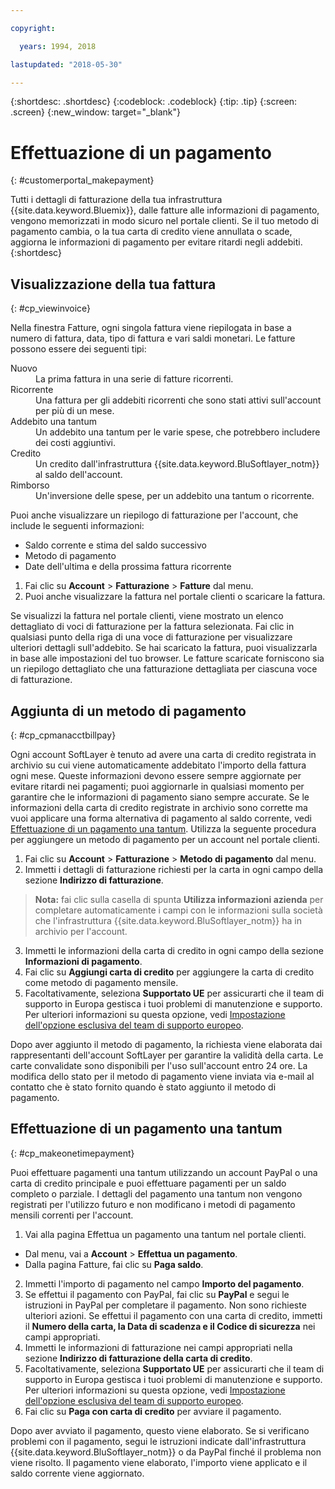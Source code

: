 ```yaml
---

copyright:

  years: 1994, 2018

lastupdated: "2018-05-30"

---
```


{:shortdesc: .shortdesc}
{:codeblock: .codeblock}
{:tip: .tip}
{:screen: .screen}
{:new_window: target="_blank"}


# Effettuazione di un pagamento
{: #customerportal_makepayment}

Tutti i dettagli di fatturazione della tua infrastruttura {{site.data.keyword.Bluemix}}, dalle fatture alle informazioni di pagamento, vengono memorizzati in modo sicuro nel portale clienti. Se il tuo metodo di pagamento cambia, o la tua carta di credito viene annullata o scade, aggiorna le informazioni di pagamento per evitare ritardi negli addebiti.
{:shortdesc}

## Visualizzazione della tua fattura
{: #cp_viewinvoice}

Nella finestra Fatture, ogni singola fattura viene riepilogata in base a numero di fattura, data, tipo di fattura e vari saldi monetari. Le fatture possono essere dei seguenti tipi:

<dl>
<dt>Nuovo</dt>
<dd>La prima fattura in una serie di fatture ricorrenti.</dd>
<dt>Ricorrente</dt>
<dd>Una fattura per gli addebiti ricorrenti che sono stati attivi sull'account per più di un mese.</dd>
<dt>Addebito una tantum</dt>
<dd>Un addebito una tantum per le varie spese, che potrebbero includere dei costi aggiuntivi.</dd>
<dt>Credito</dt>
<dd>Un credito dall'infrastruttura {{site.data.keyword.BluSoftlayer_notm}} al saldo dell'account.</dd>
<dt>Rimborso</dt>
<dd>Un'inversione delle spese, per un addebito una tantum o ricorrente.</dd>
</dl>

Puoi anche visualizzare un riepilogo di fatturazione per l'account, che include le seguenti informazioni:
  * Saldo corrente e stima del saldo successivo
  * Metodo di pagamento
  * Date dell'ultima e della prossima fattura ricorrente

1. Fai clic su **Account** > **Fatturazione** > **Fatture** dal menu.
2. Puoi anche visualizzare la fattura nel portale clienti o scaricare la fattura.

Se visualizzi la fattura nel portale clienti, viene mostrato un elenco dettagliato di voci di fatturazione per la fattura selezionata. Fai clic in qualsiasi punto della riga di una voce di fatturazione per visualizzare ulteriori dettagli sull'addebito. Se hai scaricato la fattura, puoi visualizzarla in base alle impostazioni del tuo browser. Le fatture scaricate forniscono sia un riepilogo dettagliato che una fatturazione dettagliata per ciascuna voce di fatturazione.

## Aggiunta di un metodo di pagamento
{: #cp_cpmanacctbillpay}

Ogni account SoftLayer è tenuto ad avere una carta di credito registrata in archivio su cui viene automaticamente addebitato l'importo della fattura ogni mese. Queste informazioni devono essere sempre aggiornate per evitare ritardi nei pagamenti; puoi aggiornarle in qualsiasi momento per garantire che le informazioni di pagamento siano sempre accurate. Se le informazioni della carta di credito registrate in archivio sono corrette ma vuoi applicare una forma alternativa di pagamento al saldo corrente, vedi [Effettuazione di un pagamento una tantum](/docs/customer-portal/cpmanacctbillpay.html#cp_makeonetimepayment). Utilizza la seguente procedura per aggiungere un metodo di pagamento per un account nel portale clienti.

1. Fai clic su **Account** > **Fatturazione** > **Metodo di pagamento** dal menu.
2. Immetti i dettagli di fatturazione richiesti per la carta in ogni campo della sezione **Indirizzo di fatturazione**.
> **Nota:** fai clic sulla casella di spunta **Utilizza informazioni azienda** per completare automaticamente i campi con le informazioni sulla società che l'infrastruttura {{site.data.keyword.BluSoftlayer_notm}} ha in archivio per l'account.
3. Immetti le informazioni della carta di credito in ogni campo della sezione **Informazioni di pagamento**.
4. Fai clic su **Aggiungi carta di credito** per aggiungere la carta di credito come metodo di pagamento mensile.
5. Facoltativamente, seleziona **Supportato UE** per assicurarti che il team di supporto in Europa gestisca i tuoi problemi di manutenzione e supporto.  Per ulteriori informazioni su questa opzione, vedi [Impostazione dell'opzione esclusiva del team di supporto europeo](/docs/customer-portal/pay-invoice.html#cp_seteusupported).

Dopo aver aggiunto il metodo di pagamento, la richiesta viene elaborata dai rappresentanti dell'account SoftLayer per garantire la validità della carta. Le carte convalidate sono disponibili per l'uso sull'account entro 24 ore. La modifica dello stato per il metodo di pagamento viene inviata via e-mail al contatto che è stato fornito quando è stato aggiunto il metodo di pagamento.

## Effettuazione di un pagamento una tantum
{: #cp_makeonetimepayment}

Puoi effettuare pagamenti una tantum utilizzando un account PayPal o una carta di credito principale e puoi effettuare pagamenti per un saldo completo o parziale. I dettagli del pagamento una tantum non vengono registrati per l'utilizzo futuro e non modificano i metodi di pagamento mensili correnti per l'account.

1. Vai alla pagina Effettua un pagamento una tantum nel portale clienti.
 * Dal menu, vai a **Account** > **Effettua un pagamento**.
 * Dalla pagina Fatture, fai clic su **Paga saldo**.
2. Immetti l'importo di pagamento nel campo **Importo del pagamento**.
3. Se effettui il pagamento con PayPal, fai clic su **PayPal** e segui le istruzioni in PayPal per completare il pagamento. Non sono richieste ulteriori azioni. Se effettui il pagamento con una carta di credito, immetti il **Numero della carta, la Data di scadenza e il Codice di sicurezza** nei campi appropriati.
4. Immetti le informazioni di fatturazione nei campi appropriati nella sezione **Indirizzo di fatturazione della carta di credito**.
5. Facoltativamente, seleziona **Supportato UE** per assicurarti che il team di supporto in Europa gestisca i tuoi problemi di manutenzione e supporto.  Per ulteriori informazioni su questa opzione, vedi [Impostazione dell'opzione esclusiva del team di supporto europeo](/docs/customer-portal/pay-invoice.html#cp_seteusupported).
6. Fai clic su **Paga con carta di credito** per avviare il pagamento.

Dopo aver avviato il pagamento, questo viene elaborato. Se si verificano problemi con il pagamento, segui le istruzioni indicate dall'infrastruttura {{site.data.keyword.BluSoftlayer_notm}} o da PayPal finché il problema non viene risolto. Il pagamento viene elaborato, l'importo viene applicato e il saldo corrente viene aggiornato.
